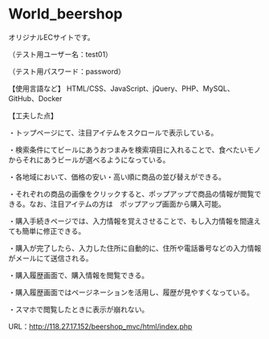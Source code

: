# World_beershop
オリジナルECサイトです。

（テスト用ユーザー名：test01）

（テスト用パスワード：password）

【使用言語など】
HTML/CSS、JavaScript、jQuery、PHP、MySQL、GitHub、Docker

【工夫した点】

・トップページにて、注目アイテムをスクロールで表示している。

・検索条件にてビールにあうおつまみを検索項目に入れることで、食べたいモノからそれにあうビールが選べるようになっている。

・各地域において、価格の安い・高い順に商品の並び替えができる。

・それぞれの商品の画像をクリックすると、ポップアップで商品の情報が閲覧できる。なお、注目アイテムの方は　ポップアップ画面から購入可能。

・購入手続きページでは、入力情報を覚えさせることで、もし入力情報を間違えても簡単に修正できる。

・購入が完了したら、入力した住所に自動的に、住所や電話番号などの入力情報がメールにて送信される。

・購入履歴画面で、購入情報を閲覧できる。

・購入履歴画面ではページネーションを活用し、履歴が見やすくなっている。

・スマホで閲覧したときに表示が崩れない。

URL：http://118.27.17.152/beershop_mvc/html/index.php
